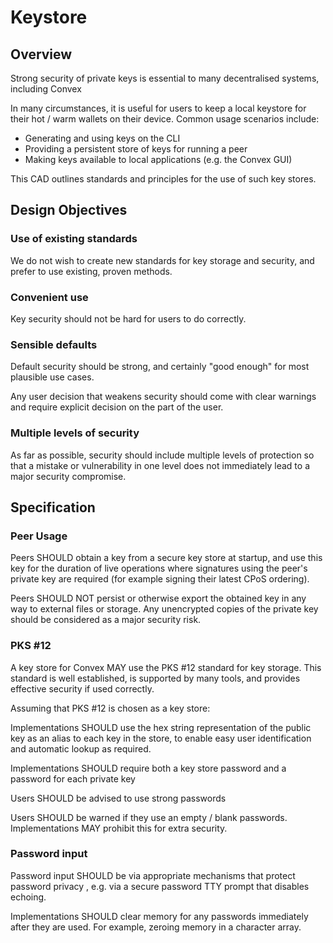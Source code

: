 # Keystore

## Overview

Strong security of private keys is essential to many decentralised systems, including Convex

In many circumstances, it is useful for users to keep a local keystore for their hot / warm wallets on their device. Common usage scenarios include:
- Generating and using keys on the CLI
- Providing a persistent store of keys for running a peer
- Making keys available to local applications (e.g. the Convex GUI)

This CAD outlines standards and principles for the use of such key stores.

## Design Objectives

### Use of existing standards

We do not wish to create new standards for key storage and security, and prefer to use existing, proven methods.

### Convenient use

Key security should not be hard for users to do correctly.

### Sensible defaults

Default security should be strong, and certainly "good enough" for most plausible use cases.

Any user decision that weakens security should come with clear warnings and require explicit decision on the part of the user. 

### Multiple levels of security

As far as possible, security should include multiple levels of protection so that a mistake or vulnerability in one level does not immediately lead to a major security compromise.

## Specification

### Peer Usage

Peers SHOULD obtain a key from a secure key store at startup, and use this key for the duration of live operations where signatures using the peer's private key are required (for example signing their latest CPoS ordering).

Peers SHOULD NOT persist or otherwise export the obtained key in any way to external files or storage. Any unencrypted copies of the private key should be considered as a major security risk.

### PKS #12

A key store for Convex MAY use the PKS #12 standard for key storage. This standard is well established, is supported by many tools, and provides effective security if used correctly.

Assuming that PKS #12 is chosen as a key store:

Implementations SHOULD use the hex string representation of the public key as an alias to each key in the store, to enable easy user identification and automatic lookup as required.

Implementations SHOULD require both a key store password and a password for each private key

Users SHOULD be advised to use strong passwords

Users SHOULD be warned if they use an empty / blank passwords. Implementations MAY prohibit this for extra security.

### Password input

Password input SHOULD be via appropriate mechanisms that protect password privacy , e.g. via a secure password TTY prompt that disables echoing.

Implementations SHOULD clear memory for any passwords immediately after they are used. For example, zeroing memory in a character array.